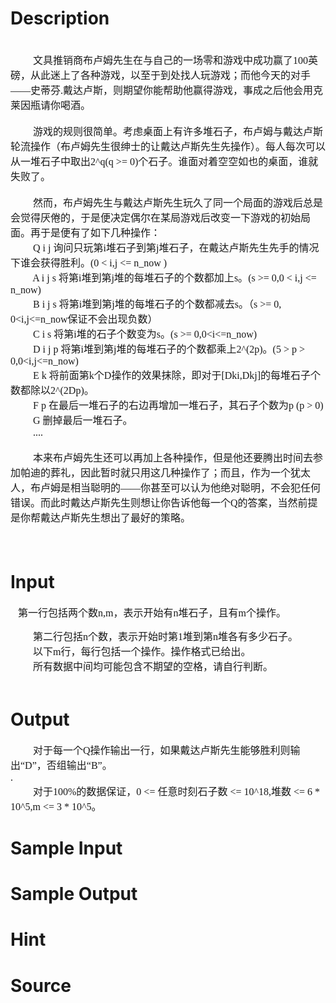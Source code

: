 
# Description

<div class="content"><p class="MsoNormal" style="margin: 0cm 0cm 0pt"><font size="3"><span lang="EN-US"><span style="mso-tab-count: 4"><font face="Calibri">                                     </font></span></span></font><span lang="EN-US"><font size="3"><font face="Calibri"><span style="mso-tab-count: 3">                            </span><span style="mso-spacerun: yes">  </span><span style="mso-tab-count: 4">   </span></font></font></span><span lang="EN-US"><o:p><font face="Calibri" size="3"> </font></o:p></span></p>
<p class="MsoNormal" style="margin: 0cm 0cm 0pt"><font size="3"><span lang="EN-US"><span style="mso-tab-count: 1"><font face="Calibri">         </font></span></span><span style="font-family: 宋体; mso-ascii-font-family: Calibri; mso-hansi-font-family: Calibri">文具推销商布卢姆先生在与自己的一场零和游戏中成功赢了</span><span lang="EN-US"><font face="Calibri">100</font></span><span style="font-family: 宋体; mso-ascii-font-family: Calibri; mso-hansi-font-family: Calibri">英磅，从此迷上了各种游戏，以至于到处找人玩游戏；而他今天的对手——史蒂芬</span><span lang="EN-US"><font face="Calibri">.</font></span><span style="font-family: 宋体; mso-ascii-font-family: Calibri; mso-hansi-font-family: Calibri">戴达卢斯，则期望你能帮助他赢得游戏，事成之后他会用克莱因瓶请你喝酒。</span></font></p>
<p class="MsoNormal" style="margin: 0cm 0cm 0pt"><span lang="EN-US"><o:p><font face="Calibri" size="3"> </font></o:p></span></p>
<p class="MsoNormal" style="margin: 0cm 0cm 0pt"><font size="3"><span lang="EN-US"><span style="mso-tab-count: 1"><font face="Calibri">         </font></span></span><span style="font-family: 宋体; mso-ascii-font-family: Calibri; mso-hansi-font-family: Calibri">游戏的规则很简单。考虑桌面上有许多堆石子，布卢姆与戴达卢斯轮流操作（布卢姆先生很绅士的让戴达卢斯先生先操作）。每人每次可以从一堆石子中取出</span><span lang="EN-US"><font face="Calibri">2^q(q &gt;= 0)</font></span><span style="font-family: 宋体; mso-ascii-font-family: Calibri; mso-hansi-font-family: Calibri">个石子。谁面对着空空如也的桌面，谁就失败了。</span></font></p>
<p class="MsoNormal" style="margin: 0cm 0cm 0pt"><span lang="EN-US"><o:p><font face="Calibri" size="3"> </font></o:p></span></p>
<p class="MsoNormal" style="margin: 0cm 0cm 0pt"><font size="3"><span lang="EN-US"><span style="mso-tab-count: 1"><font face="Calibri">         </font></span></span><span style="font-family: 宋体; mso-ascii-font-family: Calibri; mso-hansi-font-family: Calibri">然而，布卢姆先生与戴达卢斯先生玩久了同一个局面的游戏后总是会觉得厌倦的，于是便决定偶尔在某局游戏后改变一下游戏的初始局面。再于是便有了如下几种操作：</span></font></p>
<p class="MsoNormal" style="margin: 0cm 0cm 0pt"><font size="3"><span lang="EN-US"><font face="Calibri"><span style="mso-tab-count: 1">         </span>Q i j </font></span><span style="font-family: 宋体; mso-ascii-font-family: Calibri; mso-hansi-font-family: Calibri">询问只玩第</span><span lang="EN-US"><font face="Calibri">i</font></span><span style="font-family: 宋体; mso-ascii-font-family: Calibri; mso-hansi-font-family: Calibri">堆石子到第</span><span lang="EN-US"><font face="Calibri">j</font></span><span style="font-family: 宋体; mso-ascii-font-family: Calibri; mso-hansi-font-family: Calibri">堆石子，在戴达卢斯先生先手的情况下谁会获得胜利。</span><span lang="EN-US"><font face="Calibri">(0 &lt; i,j &lt;= n_now )</font></span></font></p>
<p class="MsoNormal" style="margin: 0cm 0cm 0pt"><font size="3"><span lang="EN-US"><font face="Calibri"><span style="mso-tab-count: 1">         </span>A i j s </font></span><span style="font-family: 宋体; mso-ascii-font-family: Calibri; mso-hansi-font-family: Calibri">将第</span><span lang="EN-US"><font face="Calibri">i</font></span><span style="font-family: 宋体; mso-ascii-font-family: Calibri; mso-hansi-font-family: Calibri">堆到第</span><span lang="EN-US"><font face="Calibri">j</font></span><span style="font-family: 宋体; mso-ascii-font-family: Calibri; mso-hansi-font-family: Calibri">堆的每堆石子的个数都加上</span><span lang="EN-US"><font face="Calibri">s</font></span><span style="font-family: 宋体; mso-ascii-font-family: Calibri; mso-hansi-font-family: Calibri">。</span><span lang="EN-US"><font face="Calibri">(s &gt;= 0,0 &lt; i,j &lt;= n_now)</font></span></font></p>
<p class="MsoNormal" style="margin: 0cm 0cm 0pt"><font size="3"><span lang="EN-US"><font face="Calibri"><span style="mso-tab-count: 1">         </span>B i j s </font></span><span style="font-family: 宋体; mso-ascii-font-family: Calibri; mso-hansi-font-family: Calibri">将第</span><span lang="EN-US"><font face="Calibri">i</font></span><span style="font-family: 宋体; mso-ascii-font-family: Calibri; mso-hansi-font-family: Calibri">堆到第</span><span lang="EN-US"><font face="Calibri">j</font></span><span style="font-family: 宋体; mso-ascii-font-family: Calibri; mso-hansi-font-family: Calibri">堆的每堆石子的个数都减去</span><span lang="EN-US"><font face="Calibri">s</font></span><span style="font-family: 宋体; mso-ascii-font-family: Calibri; mso-hansi-font-family: Calibri">。（</span><span lang="EN-US"><font face="Calibri">s &gt;= 0, 0&lt;i,j&lt;=n_now</font></span><span style="font-family: 宋体; mso-ascii-font-family: Calibri; mso-hansi-font-family: Calibri">保证不会出现负数）</span></font></p>
<p class="MsoNormal" style="margin: 0cm 0cm 0pt"><font size="3"><span lang="EN-US"><font face="Calibri"><span style="mso-tab-count: 1">         </span>C i s </font></span><span style="font-family: 宋体; mso-ascii-font-family: Calibri; mso-hansi-font-family: Calibri">将第</span><span lang="EN-US"><font face="Calibri">i</font></span><span style="font-family: 宋体; mso-ascii-font-family: Calibri; mso-hansi-font-family: Calibri">堆的石子个数变为</span><span lang="EN-US"><font face="Calibri">s</font></span><span style="font-family: 宋体; mso-ascii-font-family: Calibri; mso-hansi-font-family: Calibri">。</span><span lang="EN-US"><font face="Calibri">(s &gt;= 0,0&lt;i&lt;=n_now)</font></span></font></p>
<p class="MsoNormal" style="margin: 0cm 0cm 0pt"><font size="3"><span lang="EN-US"><font face="Calibri"><span style="mso-tab-count: 1">         </span>D i j p </font></span><span style="font-family: 宋体; mso-ascii-font-family: Calibri; mso-hansi-font-family: Calibri">将第</span><span lang="EN-US"><font face="Calibri">i</font></span><span style="font-family: 宋体; mso-ascii-font-family: Calibri; mso-hansi-font-family: Calibri">堆到第</span><span lang="EN-US"><font face="Calibri">j</font></span><span style="font-family: 宋体; mso-ascii-font-family: Calibri; mso-hansi-font-family: Calibri">堆的每堆石子的个数都乘上</span><span lang="EN-US"><font face="Calibri">2^(2p)</font></span><span style="font-family: 宋体; mso-ascii-font-family: Calibri; mso-hansi-font-family: Calibri">。</span><span lang="EN-US"><font face="Calibri">(5 &gt; p &gt; 0,0&lt;i,j&lt;=n_now)</font></span></font></p>
<p class="MsoNormal" style="margin: 0cm 0cm 0pt"><font size="3"><span lang="EN-US"><font face="Calibri"><span style="mso-tab-count: 1">         </span>E k </font></span><span style="font-family: 宋体; mso-ascii-font-family: Calibri; mso-hansi-font-family: Calibri">将前面第</span><span lang="EN-US"><font face="Calibri">k</font></span><span style="font-family: 宋体; mso-ascii-font-family: Calibri; mso-hansi-font-family: Calibri">个</span><span lang="EN-US"><font face="Calibri">D</font></span><span style="font-family: 宋体; mso-ascii-font-family: Calibri; mso-hansi-font-family: Calibri">操作的效果抹除，即对于</span><span lang="EN-US"><font face="Calibri">[Dki,Dkj]</font></span><span style="font-family: 宋体; mso-ascii-font-family: Calibri; mso-hansi-font-family: Calibri">的每堆石子个数都除以</span><span lang="EN-US"><font face="Calibri">2^(2Dp)</font></span><span style="font-family: 宋体; mso-ascii-font-family: Calibri; mso-hansi-font-family: Calibri">。</span></font></p>
<p class="MsoNormal" style="margin: 0cm 0cm 0pt"><font size="3"><span lang="EN-US"><font face="Calibri"><span style="mso-tab-count: 1">         </span>F p </font></span><span style="font-family: 宋体; mso-ascii-font-family: Calibri; mso-hansi-font-family: Calibri">在最后一堆石子的右边再增加一堆石子，其石子个数为</span><span lang="EN-US"><font face="Calibri">p (p &gt; 0)</font></span></font></p>
<p class="MsoNormal" style="margin: 0cm 0cm 0pt"><font size="3"><span lang="EN-US"><font face="Calibri"><span style="mso-tab-count: 1">         </span>G </font></span><span style="font-family: 宋体; mso-ascii-font-family: Calibri; mso-hansi-font-family: Calibri">删掉最后一堆石子。</span></font></p>
<p class="MsoNormal" style="margin: 0cm 0cm 0pt"><span lang="EN-US"><font size="3"><font face="Calibri"><span style="mso-tab-count: 1">         </span>....</font></font></span></p>
<p class="MsoNormal" style="margin: 0cm 0cm 0pt"><span lang="EN-US"><o:p><font face="Calibri" size="3"> </font></o:p></span></p>
<p class="MsoNormal" style="margin: 0cm 0cm 0pt"><font size="3"><span lang="EN-US"><span style="mso-tab-count: 1"><font face="Calibri">         </font></span></span><span style="font-family: 宋体; mso-ascii-font-family: Calibri; mso-hansi-font-family: Calibri">本来布卢姆先生还可以再加上各种操作，但是他还要腾出时间去参加帕迪的葬礼，因此暂时就只用这几种操作了；而且，作为一个犹太人，布卢姆是相当聪明的——你甚至可以认为他绝对聪明，不会犯任何错误。而此时戴达卢斯先生则想让你告诉他每一个</span><span lang="EN-US"><font face="Calibri">Q</font></span><span style="font-family: 宋体; mso-ascii-font-family: Calibri; mso-hansi-font-family: Calibri">的答案，当然前提是你帮戴达卢斯先生想出了最好的策略。</span></font></p>
<p class="MsoNormal" style="margin: 0cm 0cm 0pt"><span lang="EN-US"><o:p><font face="Calibri" size="3"> </font></o:p></span></p>
<p class="MsoNormal" style="margin: 0cm 0cm 0pt"><font size="3"><span lang="EN-US"><span style="mso-tab-count: 1"><font face="Calibri">      </font></span></span></font></p></div>

# Input

<div class="content"><p><font size="3"><font face="Calibri">   </font><span style="font-family: 宋体; mso-ascii-font-family: Calibri; mso-hansi-font-family: Calibri">第一行包括两个数</span><span lang="EN-US"><font face="Calibri">n,m</font></span><span style="font-family: 宋体; mso-ascii-font-family: Calibri; mso-hansi-font-family: Calibri">，表示开始有</span><span lang="EN-US"><font face="Calibri">n</font></span><span style="font-family: 宋体; mso-ascii-font-family: Calibri; mso-hansi-font-family: Calibri">堆石子，且有</span><span lang="EN-US"><font face="Calibri">m</font></span><span style="font-family: 宋体; mso-ascii-font-family: Calibri; mso-hansi-font-family: Calibri">个操作。</span></font></p>
<p class="MsoNormal" style="margin: 0cm 0cm 0pt"><font size="3"><span lang="EN-US"><span style="mso-tab-count: 1"><font face="Calibri">         </font></span></span><span style="font-family: 宋体; mso-ascii-font-family: Calibri; mso-hansi-font-family: Calibri">第二行包括</span><span lang="EN-US"><font face="Calibri">n</font></span><span style="font-family: 宋体; mso-ascii-font-family: Calibri; mso-hansi-font-family: Calibri">个数，表示开始时第</span><span lang="EN-US"><font face="Calibri">1</font></span><span style="font-family: 宋体; mso-ascii-font-family: Calibri; mso-hansi-font-family: Calibri">堆到第</span><span lang="EN-US"><font face="Calibri">n</font></span><span style="font-family: 宋体; mso-ascii-font-family: Calibri; mso-hansi-font-family: Calibri">堆各有多少石子。</span></font></p>
<p class="MsoNormal" style="margin: 0cm 0cm 0pt"><font size="3"><span lang="EN-US"><span style="mso-tab-count: 1"><font face="Calibri">         </font></span></span><span style="font-family: 宋体; mso-ascii-font-family: Calibri; mso-hansi-font-family: Calibri">以下</span><span lang="EN-US"><font face="Calibri">m</font></span><span style="font-family: 宋体; mso-ascii-font-family: Calibri; mso-hansi-font-family: Calibri">行，每行包括一个操作。操作格式已给出。</span></font></p>
<p class="MsoNormal" style="margin: 0cm 0cm 0pt"><font size="3"><span lang="EN-US"><span style="mso-tab-count: 1"><font face="Calibri">         </font></span></span><span style="font-family: 宋体; mso-ascii-font-family: Calibri; mso-hansi-font-family: Calibri">所有数据中间均可能包含不期望的空格，请自行判断。</span></font></p>
<p class="MsoNormal" style="margin: 0cm 0cm 0pt"><span lang="EN-US"><o:p><font face="Calibri" size="3"> </font></o:p></span></p>
<p class="MsoNormal" style="margin: 0cm 0cm 0pt"></p></div>

# Output

<div class="content"><p class="MsoNormal" style="margin: 0cm 0cm 0pt"><font size="3"><span lang="EN-US"><span style="mso-tab-count: 1"><font face="Calibri">         </font></span></span><span style="font-family: 宋体; mso-ascii-font-family: Calibri; mso-hansi-font-family: Calibri">对于每一个</span><span lang="EN-US"><font face="Calibri">Q</font></span><span style="font-family: 宋体; mso-ascii-font-family: Calibri; mso-hansi-font-family: Calibri">操作输出一行，如果戴达卢斯先生能够胜利则输出“</span><span lang="EN-US"><font face="Calibri">D</font></span><span style="font-family: 宋体; mso-ascii-font-family: Calibri; mso-hansi-font-family: Calibri">”，否组输出“</span><span lang="EN-US"><font face="Calibri">B</font></span><span style="font-family: 宋体; mso-ascii-font-family: Calibri; mso-hansi-font-family: Calibri">”。</span></font></p>
<p class="MsoNormal" style="margin: 0cm 0cm 0pt"><font size="3"><span lang="EN-US"><font face="Calibri">.</font></span></font></p>
<p class="MsoNormal" style="margin: 0cm 0cm 0pt"><font size="3"><span lang="EN-US"><span style="mso-tab-count: 1"><font face="Calibri">         </font></span></span><span style="font-family: 宋体; mso-ascii-font-family: Calibri; mso-hansi-font-family: Calibri">对于</span><span lang="EN-US"><font face="Calibri">100%</font></span><span style="font-family: 宋体; mso-ascii-font-family: Calibri; mso-hansi-font-family: Calibri">的数据保证，</span><span lang="EN-US"><font face="Calibri">0 &lt;= </font></span><span style="font-family: 宋体; mso-ascii-font-family: Calibri; mso-hansi-font-family: Calibri">任意时刻石子数</span><span lang="EN-US"><font face="Calibri"> &lt;= 10^18,</font></span><span style="font-family: 宋体; mso-ascii-font-family: Calibri; mso-hansi-font-family: Calibri">堆数</span><span lang="EN-US"><font face="Calibri"> &lt;= 6 * 10^5,m &lt;= 3 * 10^5</font></span><span style="font-family: 宋体; mso-ascii-font-family: Calibri; mso-hansi-font-family: Calibri">。</span></font></p></div>

# Sample Input

<div class="content"><span class="sampledata"></span></div>

# Sample Output

<div class="content"><span class="sampledata"></span></div>

# Hint

<div class="content"><p></p></div>

# Source

<div class="content"><p><a href="problemset.php?search="></a></p></div>

